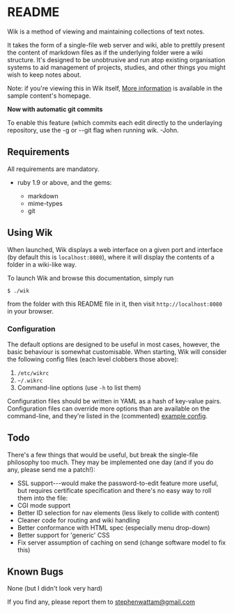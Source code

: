 README
======

Wik is a method of viewing and maintaining collections of text notes.

It takes the form of a single-file web server and wiki, able to prettily present the content of markdown files as if the underlying folder were a wiki structure.  It's designed to be unobtrusive and run atop existing organisation systems to aid management of projects, studies, and other things you might wish to keep notes about.

Note: if you're viewing this in Wik itself, [More information](sample-content/) is available in the sample content's homepage.

**Now with automatic git commits**

To enable this feature (which commits each edit directly to the underlaying repository, use the -g or --git flag when running wik. -John.

Requirements
------------
All requirements are mandatory.

* ruby 1.9 or above, and the gems:

    * markdown
    * mime-types
    * git

Using Wik
---------
When launched, Wik displays a web interface on a given port and interface (by default this is `localhost:8080`), where it will display the contents of a folder in a wiki-like way.

To launch Wik and browse this documentation, simply run

    $ ./wik

from the folder with this README file in it, then visit `http://localhost:8080` in your browser.

### Configuration

The default options are designed to be useful in most cases, however, the basic behaviour is somewhat customisable.  When starting, Wik will consider the following config files (each level clobbers those above):
 
 1. `/etc/wikrc`
 2. `~/.wikrc`
 3. Command-line options (use `-h` to list them)

Configuration files should be written in YAML as a hash of key-value pairs.  Configuration files can override more options than are available on the command-line, and they're listed in the (commented) [example config](example.wikrc).

Todo
----
There's a few things that would be useful, but break the single-file philosophy too much.  They may be implemented one day (and if you do any, please send me a patch!):

* SSL support---would make the password-to-edit feature more useful, but requires certificate specification and there's no easy way to roll them into the file:
* CGI mode support
* Better ID selection for nav elements (less likely to collide with content)
* Cleaner code for routing and wiki handling
* Better conformance with HTML spec (especially menu drop-down)
* Better support for 'generic' CSS
* Fix server assumption of caching on send (change software model to fix this)


Known Bugs
----------
None (but I didn't look very hard)

If you find any, please report them to <stephenwattam@gmail.com>
